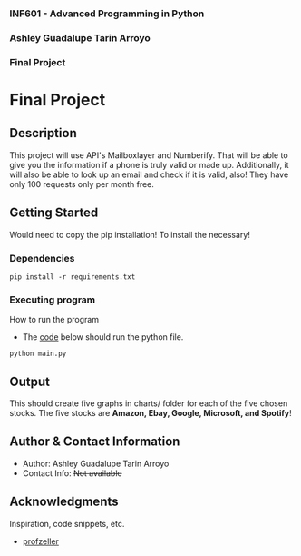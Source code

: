 ### INF601 - Advanced Programming in Python
### Ashley Guadalupe Tarin Arroyo
### Final Project


# Final Project

## Description

This project will use API's Mailboxlayer and Numberify. That will be able to give you the information if a phone is truly valid or made up. Additionally, it will also be able to look up an email and check if it is valid, also! They have only 100 requests only per month free.

## Getting Started

Would need to copy the pip installation! To install the necessary!

### Dependencies

```
pip install -r requirements.txt
```

### Executing program

How to run the program
* The <ins>code</ins> below should run the python file.
```
python main.py
```

## Output

This should create five graphs in charts/ folder for each of the five chosen stocks.
The five stocks are **Amazon, Ebay, Google, Microsoft, and Spotify**!


## Author & Contact Information


* Author: Ashley Guadalupe Tarin Arroyo
* Contact Info: ~~Not available~~

## Acknowledgments

Inspiration, code snippets, etc.
* [profzeller](https://github.com/profzeller/finalproject)